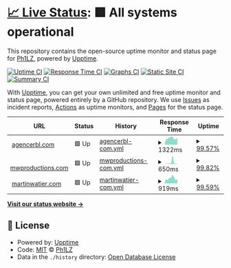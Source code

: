 # [📈 Live Status](https://Ph1LZ.github.io/upptime): <!--live status--> **🟩 All systems operational**

This repository contains the open-source uptime monitor and status page for [Ph1LZ](https://Ph1LZ.github.io/upptime), powered by [Upptime](https://github.com/upptime/upptime).

[![Uptime CI](https://github.com/Ph1LZ/upptime/workflows/Uptime%20CI/badge.svg)](https://github.com/Ph1LZ/upptime/actions?query=workflow%3A%22Uptime+CI%22)
[![Response Time CI](https://github.com/Ph1LZ/upptime/workflows/Response%20Time%20CI/badge.svg)](https://github.com/Ph1LZ/upptime/actions?query=workflow%3A%22Response+Time+CI%22)
[![Graphs CI](https://github.com/Ph1LZ/upptime/workflows/Graphs%20CI/badge.svg)](https://github.com/Ph1LZ/upptime/actions?query=workflow%3A%22Graphs+CI%22)
[![Static Site CI](https://github.com/Ph1LZ/upptime/workflows/Static%20Site%20CI/badge.svg)](https://github.com/Ph1LZ/upptime/actions?query=workflow%3A%22Static+Site+CI%22)
[![Summary CI](https://github.com/Ph1LZ/upptime/workflows/Summary%20CI/badge.svg)](https://github.com/Ph1LZ/upptime/actions?query=workflow%3A%22Summary+CI%22)

With [Upptime](https://upptime.js.org), you can get your own unlimited and free uptime monitor and status page, powered entirely by a GitHub repository. We use [Issues](https://github.com/Ph1LZ/upptime/issues) as incident reports, [Actions](https://github.com/Ph1LZ/upptime/actions) as uptime monitors, and [Pages](https://Ph1LZ.github.io/upptime) for the status page.

<!--start: status pages-->
<!-- This summary is generated by Upptime (https://github.com/upptime/upptime) -->
<!-- Do not edit this manually, your changes will be overwritten -->
<!-- prettier-ignore -->
| URL | Status | History | Response Time | Uptime |
| --- | ------ | ------- | ------------- | ------ |
| <img alt="" src="https://icons.duckduckgo.com/ip3/www.agencerbl.com.ico" height="13"> [agencerbl.com](https://www.agencerbl.com) | 🟩 Up | [agencerbl-com.yml](https://github.com/Ph1LZ/upptime/commits/HEAD/history/agencerbl-com.yml) | <details><summary><img alt="Response time graph" src="./graphs/agencerbl-com/response-time-week.png" height="20"> 1322ms</summary><br><a href="https://Ph1LZ.github.io/upptime/history/agencerbl-com"><img alt="Response time 1498" src="https://img.shields.io/endpoint?url=https%3A%2F%2Fraw.githubusercontent.com%2FPh1LZ%2Fupptime%2FHEAD%2Fapi%2Fagencerbl-com%2Fresponse-time.json"></a><br><a href="https://Ph1LZ.github.io/upptime/history/agencerbl-com"><img alt="24-hour response time 1291" src="https://img.shields.io/endpoint?url=https%3A%2F%2Fraw.githubusercontent.com%2FPh1LZ%2Fupptime%2FHEAD%2Fapi%2Fagencerbl-com%2Fresponse-time-day.json"></a><br><a href="https://Ph1LZ.github.io/upptime/history/agencerbl-com"><img alt="7-day response time 1322" src="https://img.shields.io/endpoint?url=https%3A%2F%2Fraw.githubusercontent.com%2FPh1LZ%2Fupptime%2FHEAD%2Fapi%2Fagencerbl-com%2Fresponse-time-week.json"></a><br><a href="https://Ph1LZ.github.io/upptime/history/agencerbl-com"><img alt="30-day response time 1344" src="https://img.shields.io/endpoint?url=https%3A%2F%2Fraw.githubusercontent.com%2FPh1LZ%2Fupptime%2FHEAD%2Fapi%2Fagencerbl-com%2Fresponse-time-month.json"></a><br><a href="https://Ph1LZ.github.io/upptime/history/agencerbl-com"><img alt="1-year response time 1633" src="https://img.shields.io/endpoint?url=https%3A%2F%2Fraw.githubusercontent.com%2FPh1LZ%2Fupptime%2FHEAD%2Fapi%2Fagencerbl-com%2Fresponse-time-year.json"></a></details> | <details><summary><a href="https://Ph1LZ.github.io/upptime/history/agencerbl-com">99.57%</a></summary><a href="https://Ph1LZ.github.io/upptime/history/agencerbl-com"><img alt="All-time uptime 99.89%" src="https://img.shields.io/endpoint?url=https%3A%2F%2Fraw.githubusercontent.com%2FPh1LZ%2Fupptime%2FHEAD%2Fapi%2Fagencerbl-com%2Fuptime.json"></a><br><a href="https://Ph1LZ.github.io/upptime/history/agencerbl-com"><img alt="24-hour uptime 100.00%" src="https://img.shields.io/endpoint?url=https%3A%2F%2Fraw.githubusercontent.com%2FPh1LZ%2Fupptime%2FHEAD%2Fapi%2Fagencerbl-com%2Fuptime-day.json"></a><br><a href="https://Ph1LZ.github.io/upptime/history/agencerbl-com"><img alt="7-day uptime 99.57%" src="https://img.shields.io/endpoint?url=https%3A%2F%2Fraw.githubusercontent.com%2FPh1LZ%2Fupptime%2FHEAD%2Fapi%2Fagencerbl-com%2Fuptime-week.json"></a><br><a href="https://Ph1LZ.github.io/upptime/history/agencerbl-com"><img alt="30-day uptime 99.90%" src="https://img.shields.io/endpoint?url=https%3A%2F%2Fraw.githubusercontent.com%2FPh1LZ%2Fupptime%2FHEAD%2Fapi%2Fagencerbl-com%2Fuptime-month.json"></a><br><a href="https://Ph1LZ.github.io/upptime/history/agencerbl-com"><img alt="1-year uptime 99.86%" src="https://img.shields.io/endpoint?url=https%3A%2F%2Fraw.githubusercontent.com%2FPh1LZ%2Fupptime%2FHEAD%2Fapi%2Fagencerbl-com%2Fuptime-year.json"></a></details>
| <img alt="" src="https://icons.duckduckgo.com/ip3/mwproductions.com.ico" height="13"> [mwproductions.com](https://mwproductions.com) | 🟩 Up | [mwproductions-com.yml](https://github.com/Ph1LZ/upptime/commits/HEAD/history/mwproductions-com.yml) | <details><summary><img alt="Response time graph" src="./graphs/mwproductions-com/response-time-week.png" height="20"> 650ms</summary><br><a href="https://Ph1LZ.github.io/upptime/history/mwproductions-com"><img alt="Response time 323" src="https://img.shields.io/endpoint?url=https%3A%2F%2Fraw.githubusercontent.com%2FPh1LZ%2Fupptime%2FHEAD%2Fapi%2Fmwproductions-com%2Fresponse-time.json"></a><br><a href="https://Ph1LZ.github.io/upptime/history/mwproductions-com"><img alt="24-hour response time 150" src="https://img.shields.io/endpoint?url=https%3A%2F%2Fraw.githubusercontent.com%2FPh1LZ%2Fupptime%2FHEAD%2Fapi%2Fmwproductions-com%2Fresponse-time-day.json"></a><br><a href="https://Ph1LZ.github.io/upptime/history/mwproductions-com"><img alt="7-day response time 650" src="https://img.shields.io/endpoint?url=https%3A%2F%2Fraw.githubusercontent.com%2FPh1LZ%2Fupptime%2FHEAD%2Fapi%2Fmwproductions-com%2Fresponse-time-week.json"></a><br><a href="https://Ph1LZ.github.io/upptime/history/mwproductions-com"><img alt="30-day response time 313" src="https://img.shields.io/endpoint?url=https%3A%2F%2Fraw.githubusercontent.com%2FPh1LZ%2Fupptime%2FHEAD%2Fapi%2Fmwproductions-com%2Fresponse-time-month.json"></a><br><a href="https://Ph1LZ.github.io/upptime/history/mwproductions-com"><img alt="1-year response time 356" src="https://img.shields.io/endpoint?url=https%3A%2F%2Fraw.githubusercontent.com%2FPh1LZ%2Fupptime%2FHEAD%2Fapi%2Fmwproductions-com%2Fresponse-time-year.json"></a></details> | <details><summary><a href="https://Ph1LZ.github.io/upptime/history/mwproductions-com">99.82%</a></summary><a href="https://Ph1LZ.github.io/upptime/history/mwproductions-com"><img alt="All-time uptime 99.97%" src="https://img.shields.io/endpoint?url=https%3A%2F%2Fraw.githubusercontent.com%2FPh1LZ%2Fupptime%2FHEAD%2Fapi%2Fmwproductions-com%2Fuptime.json"></a><br><a href="https://Ph1LZ.github.io/upptime/history/mwproductions-com"><img alt="24-hour uptime 100.00%" src="https://img.shields.io/endpoint?url=https%3A%2F%2Fraw.githubusercontent.com%2FPh1LZ%2Fupptime%2FHEAD%2Fapi%2Fmwproductions-com%2Fuptime-day.json"></a><br><a href="https://Ph1LZ.github.io/upptime/history/mwproductions-com"><img alt="7-day uptime 99.82%" src="https://img.shields.io/endpoint?url=https%3A%2F%2Fraw.githubusercontent.com%2FPh1LZ%2Fupptime%2FHEAD%2Fapi%2Fmwproductions-com%2Fuptime-week.json"></a><br><a href="https://Ph1LZ.github.io/upptime/history/mwproductions-com"><img alt="30-day uptime 99.96%" src="https://img.shields.io/endpoint?url=https%3A%2F%2Fraw.githubusercontent.com%2FPh1LZ%2Fupptime%2FHEAD%2Fapi%2Fmwproductions-com%2Fuptime-month.json"></a><br><a href="https://Ph1LZ.github.io/upptime/history/mwproductions-com"><img alt="1-year uptime 99.96%" src="https://img.shields.io/endpoint?url=https%3A%2F%2Fraw.githubusercontent.com%2FPh1LZ%2Fupptime%2FHEAD%2Fapi%2Fmwproductions-com%2Fuptime-year.json"></a></details>
| <img alt="" src="https://icons.duckduckgo.com/ip3/www.martinwatier.com.ico" height="13"> [martinwatier.com](https://www.martinwatier.com) | 🟩 Up | [martinwatier-com.yml](https://github.com/Ph1LZ/upptime/commits/HEAD/history/martinwatier-com.yml) | <details><summary><img alt="Response time graph" src="./graphs/martinwatier-com/response-time-week.png" height="20"> 919ms</summary><br><a href="https://Ph1LZ.github.io/upptime/history/martinwatier-com"><img alt="Response time 968" src="https://img.shields.io/endpoint?url=https%3A%2F%2Fraw.githubusercontent.com%2FPh1LZ%2Fupptime%2FHEAD%2Fapi%2Fmartinwatier-com%2Fresponse-time.json"></a><br><a href="https://Ph1LZ.github.io/upptime/history/martinwatier-com"><img alt="24-hour response time 788" src="https://img.shields.io/endpoint?url=https%3A%2F%2Fraw.githubusercontent.com%2FPh1LZ%2Fupptime%2FHEAD%2Fapi%2Fmartinwatier-com%2Fresponse-time-day.json"></a><br><a href="https://Ph1LZ.github.io/upptime/history/martinwatier-com"><img alt="7-day response time 919" src="https://img.shields.io/endpoint?url=https%3A%2F%2Fraw.githubusercontent.com%2FPh1LZ%2Fupptime%2FHEAD%2Fapi%2Fmartinwatier-com%2Fresponse-time-week.json"></a><br><a href="https://Ph1LZ.github.io/upptime/history/martinwatier-com"><img alt="30-day response time 892" src="https://img.shields.io/endpoint?url=https%3A%2F%2Fraw.githubusercontent.com%2FPh1LZ%2Fupptime%2FHEAD%2Fapi%2Fmartinwatier-com%2Fresponse-time-month.json"></a><br><a href="https://Ph1LZ.github.io/upptime/history/martinwatier-com"><img alt="1-year response time 1012" src="https://img.shields.io/endpoint?url=https%3A%2F%2Fraw.githubusercontent.com%2FPh1LZ%2Fupptime%2FHEAD%2Fapi%2Fmartinwatier-com%2Fresponse-time-year.json"></a></details> | <details><summary><a href="https://Ph1LZ.github.io/upptime/history/martinwatier-com">99.59%</a></summary><a href="https://Ph1LZ.github.io/upptime/history/martinwatier-com"><img alt="All-time uptime 99.93%" src="https://img.shields.io/endpoint?url=https%3A%2F%2Fraw.githubusercontent.com%2FPh1LZ%2Fupptime%2FHEAD%2Fapi%2Fmartinwatier-com%2Fuptime.json"></a><br><a href="https://Ph1LZ.github.io/upptime/history/martinwatier-com"><img alt="24-hour uptime 100.00%" src="https://img.shields.io/endpoint?url=https%3A%2F%2Fraw.githubusercontent.com%2FPh1LZ%2Fupptime%2FHEAD%2Fapi%2Fmartinwatier-com%2Fuptime-day.json"></a><br><a href="https://Ph1LZ.github.io/upptime/history/martinwatier-com"><img alt="7-day uptime 99.59%" src="https://img.shields.io/endpoint?url=https%3A%2F%2Fraw.githubusercontent.com%2FPh1LZ%2Fupptime%2FHEAD%2Fapi%2Fmartinwatier-com%2Fuptime-week.json"></a><br><a href="https://Ph1LZ.github.io/upptime/history/martinwatier-com"><img alt="30-day uptime 99.91%" src="https://img.shields.io/endpoint?url=https%3A%2F%2Fraw.githubusercontent.com%2FPh1LZ%2Fupptime%2FHEAD%2Fapi%2Fmartinwatier-com%2Fuptime-month.json"></a><br><a href="https://Ph1LZ.github.io/upptime/history/martinwatier-com"><img alt="1-year uptime 99.89%" src="https://img.shields.io/endpoint?url=https%3A%2F%2Fraw.githubusercontent.com%2FPh1LZ%2Fupptime%2FHEAD%2Fapi%2Fmartinwatier-com%2Fuptime-year.json"></a></details>

<!--end: status pages-->

[**Visit our status website →**](https://Ph1LZ.github.io/upptime)

## 📄 License

- Powered by: [Upptime](https://github.com/upptime/upptime)
- Code: [MIT](./LICENSE) © [Ph1LZ](https://Ph1LZ.github.io/upptime)
- Data in the `./history` directory: [Open Database License](https://opendatacommons.org/licenses/odbl/1-0/)
